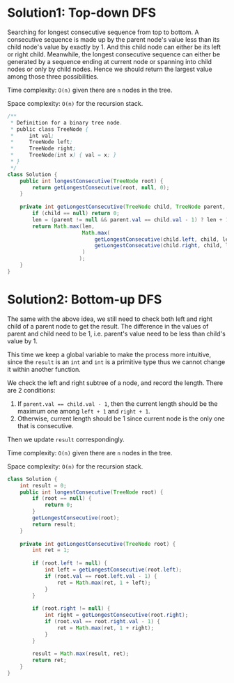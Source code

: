 # Solution1: Top-down DFS

Searching for longest consecutive sequence from top to bottom. A consecutive sequence is made up by the parent node's value less than its child node's value by exactly by 1. And this child node can either be its left or right child. Meanwhile, the longest consecutive sequence can either be generated by a sequence ending at current node or spanning into child nodes or only by child nodes. Hence we should return the largest value among those three possibilities.   

Time complexity: `O(n)` given there are `n` nodes in the tree.  

Space complexity: `O(n)` for the recursion stack. 

```Java
/**
 * Definition for a binary tree node.
 * public class TreeNode {
 *     int val;
 *     TreeNode left;
 *     TreeNode right;
 *     TreeNode(int x) { val = x; }
 * }
 */
class Solution {
    public int longestConsecutive(TreeNode root) {
        return getLongestConsecutive(root, null, 0);
    }
    
    private int getLongestConsecutive(TreeNode child, TreeNode parent, int len) {
        if (child == null) return 0;
        len = (parent != null && parent.val == child.val - 1) ? len + 1 : 1;
        return Math.max(len, 
                        Math.max(
                            getLongestConsecutive(child.left, child, len),
                            getLongestConsecutive(child.right, child, len)
                        )
                       );
    }
}
```

# Solution2: Bottom-up DFS

The same with the above idea, we still need to check both left and right child of a parent node to get the result. The difference in the values of parent and child need to be 1, i.e. parent's value need to be less than child's value by 1.  

This time we keep a global variable to make the process more intuitive, since the `result` is an `int` and `int` is a primitive type thus we cannot change it within another function.  

We check the left and right subtree of a node, and record the length. There are 2 conditions:   
1. If `parent.val == child.val - 1`, then the current length should be the maximum one among `left + 1` and `right + 1`.  
2. Otherwise, current length should be 1 since current node is the only one that is consecutive.  

Then we update `result` correspondingly.  

Time complexity: `O(n)` given there are `n` nodes in the tree.  

Space complexity: `O(n)` for the recursion stack.  

```Java
class Solution {
    int result = 0;
    public int longestConsecutive(TreeNode root) {
        if (root == null) {
            return 0;
        }
        getLongestConsecutive(root);
        return result;
    }
    
    private int getLongestConsecutive(TreeNode root) {
        int ret = 1;
        
        if (root.left != null) {
            int left = getLongestConsecutive(root.left);
            if (root.val == root.left.val - 1) {
                ret = Math.max(ret, 1 + left);
            }
        }
        
        if (root.right != null) {
            int right = getLongestConsecutive(root.right);
            if (root.val == root.right.val - 1) {
                ret = Math.max(ret, 1 + right);
            }
        }
        
        result = Math.max(result, ret);
        return ret;
    }
}
```
